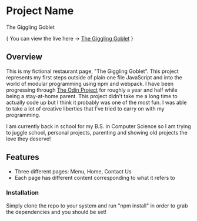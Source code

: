 # Project Name

The Giggling Goblet

{ You can view the live here -> [The Giggling Goblet](https://willbickham3.github.io/restaurant-page/) }


## Overview

 This is my fictional restaurant page, "The Giggling Goblet". This project represents my first steps outside of plain one file JavaScript and into the world of modular programming using npm and webpack. I have been progressing through [The Odin Project](theodinproject.com) for roughly a year and half while being a stay-at-home parent. This project didn't take me a long time to actually code up but I think it probably was one of the most fun. I was able to take a lot of creative liberties that I've tried to carry on with my programming.

I am currently back in school for my B.S. in Computer Science so I am trying to juggle school, personal projects, parenting and showing old projects the love they deserve!

## Features

- Three different pages: Menu, Home, Contact Us
- Each page has different content corresponding to what it refers to


### Installation

Simply clone the repo to your system and run "npm install" in order to grab the dependencies and you should be set!